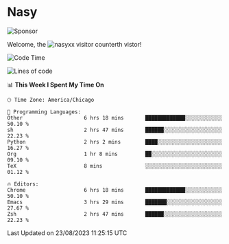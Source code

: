 # Nasy

<!--
<p align="center">
<img height="200" src="https://github-readme-stats.vercel.app/api?username=nasyxx&count_private=true&show_icons=true&theme=dracula&include_all_commits=true"/>
<img height="200" src="https://github-readme-stats.vercel.app/api/top-langs/?username=nasyxx&theme=dracula&hide=html,jupyter+notebook&count_private=true&show_icons=true"/>
</p>

  
----------------
-->

![Sponsor](https://img.shields.io/static/v1.svg?label=Sponsor&message=%E2%9D%A4&logo=GitHub&style=flat&color=pink)
 
Welcome, the ![nasyxx visitor counter](https://count.getloli.com/get/@nasyxx?theme=rule34)th vistor!
 
<!--START_SECTION:waka-->
![Code Time](http://img.shields.io/badge/Code%20Time-3%2C658%20hrs%2052%20mins-blue)

![Lines of code](https://img.shields.io/badge/From%20Hello%20World%20I%27ve%20Written-6.3%20million%20lines%20of%20code-blue)

📊 **This Week I Spent My Time On** 

```text
🕑︎ Time Zone: America/Chicago

💬 Programming Languages: 
Other                    6 hrs 18 mins       █████████████░░░░░░░░░░░░   50.10 % 
sh                       2 hrs 47 mins       ██████░░░░░░░░░░░░░░░░░░░   22.23 % 
Python                   2 hrs 2 mins        ████░░░░░░░░░░░░░░░░░░░░░   16.27 % 
Org                      1 hr 8 mins         ██░░░░░░░░░░░░░░░░░░░░░░░   09.10 % 
TeX                      8 mins              ░░░░░░░░░░░░░░░░░░░░░░░░░   01.12 % 

🔥 Editors: 
Chrome                   6 hrs 18 mins       █████████████░░░░░░░░░░░░   50.10 % 
Emacs                    3 hrs 29 mins       ███████░░░░░░░░░░░░░░░░░░   27.67 % 
Zsh                      2 hrs 47 mins       ██████░░░░░░░░░░░░░░░░░░░   22.23 % 
```


 Last Updated on 23/08/2023 11:25:15 UTC
<!--END_SECTION:waka-->

<!-- ![visitors](https://visitor-badge.laobi.icu/badge?page_id=nasyxx.nasyxx) -->
